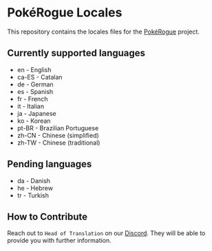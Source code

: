 # PokéRogue Locales

This repository contains the locales files for the [PokéRogue](https://github.com/pagefaultgames/pokerogue) project.

## Currently supported languages

- en - English
- ca-ES - Catalan
- de - German
- es - Spanish
- fr - French
- it - Italian
- ja - Japanese
- ko - Korean
- pt-BR - Brazilian Portuguese
- zh-CN - Chinese (simplified)
- zh-TW - Chinese (traditional)

## Pending languages
- da - Danish
- he - Hebrew
- tr - Turkish

## How to Contribute

Reach out to `Head of Translation` on our [Discord](https://discord.gg/x6mnWhvc).
They will be able to provide you with further information.
